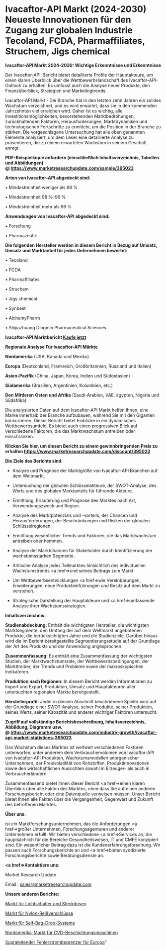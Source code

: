 # Ivacaftor-API Markt (2024-2030) Neueste Innovationen für den Zugang zur globalen Industrie Tecoland, FCDA, Pharmaffiliates, Struchem, Jigs chemical

<strong>Ivacaftor-API Markt 2024-2030: Wichtige Erkenntnisse und Erkenntnisse</strong>

Der Ivacaftor-API-Bericht bietet detaillierte Profile der Hauptakteure, um einen klaren Überblick über die Wettbewerbslandschaft des Ivacaftor-API-Outlook zu erhalten. Es umfasst auch die Analyse neuer Produkte, den Finanzüberblick, Strategien und Marketingtrends.

Ivacaftor-API Markt - Die Branche hat in den letzten zehn Jahren ein solides Wachstum verzeichnet, und es wird erwartet, dass sie in den kommenden Jahrzehnten viel erreichen wird. Daher ist es wichtig, alle Investitionsmöglichkeiten, bevorstehenden Marktbedrohungen, zurückhaltenden Faktoren, Herausforderungen, Marktdynamiken und technologischen Fortschritte zu ermitteln, um die Position in der Branche zu stärken. Die vorgeschlagene Untersuchung hat alle oben genannten Elemente analysiert, um dem Leser eine detaillierte Analyse zu präsentieren, die zu einem erwarteten Wachstum in seinem Geschäft anregt.

<strong><b>PDF-Beispielkopie anfordern (einschließlich Inhaltsverzeichnis, Tabellen und Abbildungen) @ </b></strong><strong><a href=https://www.marketresearchupdate.com/sample/395023><strong>https://www.marketresearchupdate.com/sample/395023</u></a></strong></strong>

<strong>Arten von Ivacaftor-API abgedeckt sind:</strong>

• Mindestreinheit weniger als 98 %

• Mindestreinheit 98 %–99 %

• Mindestreinheit mehr als 99 %

<strong>Anwendungen von Ivacaftor-API abgedeckt sind:</strong>

• Forschung

• Pharmazeutik

<strong>Die folgenden Hersteller werden in diesem Bericht in Bezug auf Umsatz, Umsatz und Marktanteil für jedes Unternehmen bewertet:</strong>

• Tecoland

• FCDA

• Pharmaffiliates

• Struchem

• Jigs chemical

• Synbest

• AlchemyPharm

• Shijiazhuang Dingmin Pharmaceutical Sciences

<strong>Ivacaftor-API Marktbericht <a href=https://www.marketresearchupdate.com/buynow/395023>Kaufe jetzt</a></strong>

<strong>Regionale Analyse Für Ivacaftor-API Märkte</strong>

<strong>Nordamerika</strong> (USA, Kanada und Mexiko)

<strong>Europa</strong> (Deutschland, Frankreich, Großbritannien, Russland und Italien)

<strong>Asien-Pazifik</strong> (China, Japan, Korea, Indien und Südostasien)

<strong>Südamerika</strong> (Brasilien, Argentinien, Kolumbien, etc.)

<strong>Den Mittleren</strong> <strong>Osten und Afrika</strong> (Saudi-Arabien, VAE, ägypten, Nigeria und Südafrika)

Die analysierten Daten auf dem Ivacaftor-API Markt helfen Ihnen, eine Marke innerhalb der Branche aufzubauen, während Sie mit den Giganten konkurrieren. Dieser Bericht bietet Einblicke in ein dynamisches Wettbewerbsumfeld. Es bietet auch einen progressiven Blick auf verschiedene Faktoren, die das Marktwachstum antreiben oder einschränken.

<strong>Klicken Sie hier, um diesen Bericht zu einem gewinnbringenden Preis zu erhalten
</strong><strong><a href=https://www.marketresearchupdate.com/discount/395023>https://www.marketresearchupdate.com/discount/395023</b></u></strong></a>

<strong>Die Ziele des Berichts sind:</strong>

- Analyse und Prognose der Marktgröße von Ivacaftor-API Branchen auf dem Weltmarkt.

- Untersuchung der globalen Schlüsselakteure, der SWOT-Analyse, des Werts und des globalen Marktanteils für führende Akteure.

- Ermittlung, Erläuterung und Prognose des Marktes nach Art, Verwendungszweck und Region.

- Analyse des Marktpotenzials und -vorteils, der Chancen und Herausforderungen, der Beschränkungen und Risiken der globalen Schlüsselregionen.

- Ermittlung wesentlicher Trends und Faktoren, die das Marktwachstum antreiben oder hemmen.

- Analyse der Marktchancen für Stakeholder durch Identifizierung der wachstumsstarken Segmente.

- Kritische Analyse jedes Teilmarktes hinsichtlich des individuellen Wachstumstrends <a href=>und</a> seines Beitrags zum Markt.

- Um Wettbewerbsentwicklungen <a href=>wie</a> Vereinbarungen, Erweiterungen, neue Produkteinführungen und Besitz auf dem Markt zu verstehen.

- Strategische Darstellung der Hauptakteure und <a href=>umfas</a>sende Analyse ihrer Wachstumsstrategien.

<strong>Inhaltsverzeichnis:</strong>

<strong>Studienabdeckung:</strong> Enthält die wichtigsten Hersteller, die wichtigsten Marktsegmente, den Umfang der auf dem Weltmarkt angebotenen Produkte, die berücksichtigten Jahre und die Studienziele. Darüber hinaus wird die im Bericht bereitgestellte Segmentierungsstudie auf der Grundlage der Art des Produkts und der Anwendung angesprochen.

<strong>Zusammenfassung:</strong> Es enthält eine Zusammenfassung der wichtigsten Studien, der Marktwachstumsrate, der Wettbewerbsbedingungen, der Markttreiber, der Trends und Probleme sowie der makroskopischen Indikatoren.

<strong>Produktion nach Regionen:</strong> In diesem Bericht werden Informationen zu Import und Export, Produktion, Umsatz und Hauptakteuren aller untersuchten regionalen Märkte bereitgestellt.

<strong>Herstellerprofil:</strong> Jeder in diesem Abschnitt beschriebene Spieler wird auf der Grundlage einer SWOT-Analyse, seiner Produkte, seiner Produktion, seines Werts, seiner Kapazität und anderer wichtiger Faktoren untersucht.

<strong><b>Zugriff auf vollständige Berichtsbeschreibung, Inhaltsverzeichnis, Abbildung, Diagramm usw. @ </b></strong><strong><a href=https://www.marketresearchupdate.com/industry-growth/ivacaftor-api-market-statistices-395023>https://www.marketresearchupdate.com/industry-growth/ivacaftor-api-market-statistices-395023</a></strong>

Das Wachstum dieses Marktes ist weltweit verschiedenen Faktoren unterworfen, unter anderem dem Verbrauchervolumen von Ivacaftor-API von Ivacaftor-API Produkten, Wachstumsmodellen anorganischer Unternehmen, der Preisvolatilität von Rohstoffen, Produktinnovationen sowie den wirtschaftlichen Aussichten sowohl in Erzeuger- als auch in Verbraucherländern.

Zusammenfassend bietet Ihnen dieser Bericht <a href=>einen</a> klaren Überblick über alle Fakten des Marktes, ohne dass Sie auf einen anderen Forschungsbericht oder eine Datenquelle verweisen müssen. Unser Bericht bietet Ihnen alle Fakten über die Vergangenheit, Gegenwart und Zukunft des betroffenen Marktes.

<strong>Über uns:</strong>

 ist ein Marktforschungsunternehmen, das die Anforderungen <a href=>großer</a> Unternehmen, Forschungsagenturen und anderer Unternehmen erfüllt. Wir bieten verschiedene <a href=>Services</a> an, die hauptsächlich für die Bereiche Gesundheitswesen, IT und CMFE konzipiert sind. Ein wesentlicher Beitrag dazu ist die Kundenerfahrungsforschung. Wir passen auch Forschungsberichte an und <a href=>bieten</a> syndizierte Forschungsberichte sowie Beratungsdienste an.

<strong><a href=>Kontaktiere uns:</a></strong>

Market Research Update

Email : sales@marketresearchupdate.com

<strong>Unsere anderen Berichte:</strong>

<a href=https://www.linkedin.com/pulse/light-switches-electrical-sockets-market-size>Markt für Lichtschalter und Steckdosen</a>

<a href=https://www.linkedin.com/pulse/nylon-zipper-market-size-historical>Markt für Nylon-Reißverschlüsse</a>

<a href=https://www.linkedin.com/pulse/self-bag-drop-systems-market-outlooks-2023>Markt für Self-Bag-Drop-Systeme</a>

<a href=https://www.linkedin.com/pulse/north-america-cvd-coating-machine-market-2023-data-analysis>Nordamerika-Markt für CVD-Beschichtungsmaschinen</a>

<a href=https://www.linkedin.com/pulse/europe-superconducting-fault-current-limiter>Supraleitender Fehlerstrombegrenzer für Europa</a>"
